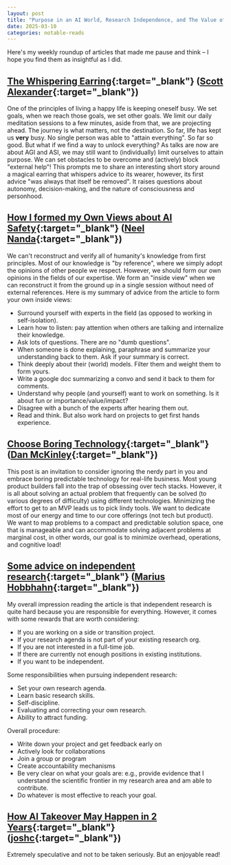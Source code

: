 ```yaml
---
layout: post
title: "Purpose in an AI World, Research Independence, and The Value of Boring Technology"
date: 2025-03-10
categories: notable-reads
---
```


Here's my weekly roundup of articles that made me pause and think – I hope you find them as insightful as I did.

## [The Whispering Earring](https://croissanthology.com/earring?utm_source=pocket_shared){:target="_blank"} ([Scott Alexander](https://www.astralcodexten.com/){:target="_blank"})

One of the principles of living a happy life is keeping oneself busy. We set goals, when we reach those goals, we set other goals. We limit our daily meditation sessions to a few minutes, aside from that, we are projecting ahead. The journey is what matters, not the destination.
So far, life has kept us **very** busy. No single person was able to "attain everything". So far so good. But what if we find a way to unlock everything? As talks are now are about AGI and ASI, we may still want to (individually) limit ourselves to attain purpose. We can set obstacles to be overcome and (actively) block "external help"!
This prompts me to share an interesting short story around a magical earring that whispers advice to its wearer, however, its first advice "was always that itself be removed". It raises questions about autonomy, decision-making, and the nature of consciousness and personhood.

## [How I formed my Own Views about AI Safety](https://www.lesswrong.com/posts/JZrN4ckaCfd6J37cG/how-i-formed-my-own-views-about-ai-safety){:target="_blank"} ([Neel Nanda](https://www.neelnanda.io/about){:target="_blank"})

We can't reconstruct and verify all of humanity's knowledge from first principles. Most of our knowledge is "by reference", where we simply adopt the opinions of other people we respect. However, we should form our own opinions in the fields of our expertise. 
We form an "inside view" when we can reconstruct it from the ground up in a single session without need of external references. 
Here is my summary of advice from the article to form your own inside views:
- Surround yourself with experts in the field (as opposed to working in self-isolation).
- Learn how to listen: pay attention when others are talking and internalize their knowledge.
- Ask lots of questions. There are no "dumb questions". 
- When someone is done explaining, paraphrase and summarize your understanding back to them. Ask if your summary is correct.
- Think deeply about their (world) models. Filter them and weight them to form yours.
- Write a google doc summarizing a convo and send it back to them for comments.
- Understand why people (and yourself) want to work on something. Is it about fun or importance/value/impact?
- Disagree with a bunch of the experts after hearing them out.
- Read and think. But also work hard on projects to get first hands experience.

## [Choose Boring Technology](https://mcfunley.com/choose-boring-technology){:target="_blank"} ([Dan McKinley](https://mcfunley.com/){:target="_blank"})

This post is an invitation to consider ignoring the nerdy part in you and embrace boring predictable technology for real-life business. Most young product builders fall into the trap of obsessing over tech stacks. However, it is all about solving an actual problem that frequently can be solved (to various degrees of difficulty) using different technologies. Minimizing the effort to get to an MVP leads us to pick lindy tools. We want to dedicate most of our energy and time to our core offerings (not tech but product). We want to map problems to a compact and predictable solution space, one that is manageable and can accommodate solving adjacent problems at marginal cost, in other words, our goal is to minimize overhead, operations, and cognitive load!

## [Some advice on independent research](https://www.alignmentforum.org/posts/kpmaEevZ2KehZo2tp/some-advice-on-independent-research){:target="_blank"} ([Marius Hobbhahn](https://www.mariushobbhahn.com/aboutme/){:target="_blank"})

My overall impression reading the article is that independent research is quite hard because you are responsible for everything. However, it comes with some rewards that are worth considering:
- If you are working on a side or transition project.
- If your research agenda is not part of your existing research org.
- If you are not interested in a full-time job.
- If there are currently not enough positions in existing institutions.
- If you want to be independent.

Some responsibilities when pursuing independent research:
- Set your own research agenda.
- Learn basic research skills.
- Self-discipline.
- Evaluating and correcting your own research.
- Ability to attract funding.

Overall procedure:
- Write down your project and get feedback early on
- Actively look for collaborations
- Join a group or program
- Create accountability mechanisms
- Be very clear on what your goals are: e.g., provide evidence that I understand the scientific frontier in my research area and am able to contribute.
- Do whatever is most effective to reach your goal.

## [How AI Takeover May Happen in 2 Years](https://www.lesswrong.com/posts/KFJ2LFogYqzfGB3uX/how-ai-takeover-might-happen-in-2-years){:target="_blank"} ([joshc](https://www.lesswrong.com/users/joshc){:target="_blank"})

Extremely speculative and not to be taken seriously. But an enjoyable read!